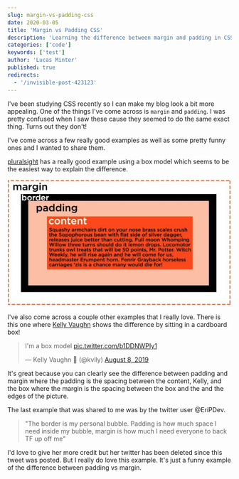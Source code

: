 ```yaml
---
slug: margin-vs-padding-css
date: 2020-03-05
title: 'Margin vs Padding CSS'
description: 'Learning the difference between margin and padding in CSS'
categories: ['code']
keywords: ['test']
author: 'Lucas Minter'
published: true
redirects:
  - '/invisible-post-423123'
---
```


I've been studying CSS recently so I can make my blog look a bit more appealing. One of the things I've come across is `margin` and `padding`. I was pretty confused when I saw these cause they seemed to do the same exact thing. Turns out they don't! 

I've come across a few really good examples as well as some pretty funny ones and I wanted to share them.

[pluralsight](https://www.pluralsight.com/blog/creative-professional/whats-difference-margin-padding) has a really good example using a box model which seems to be the easiest way to explain the difference.

![](./images/plurasight-margin-and-padding.png)

I've also come across a couple other examples that I really love. There is this one where [Kelly Vaughn](https://twitter.com/kvlly) shows the difference by sitting in a cardboard box! 

<blockquote class="tw-align-center twitter-tweet"><p lang="en" dir="ltr">I&#39;m a box model <a href="https://t.co/b1DDNWPIy1">pic.twitter.com/b1DDNWPIy1</a></p>&mdash; Kelly Vaughn 🐞 (@kvlly) <a href="https://twitter.com/kvlly/status/1159263383058862081?ref_src=twsrc%5Etfw">August 8, 2019</a></blockquote> 

It's great because you can clearly see the difference between padding and margin where the padding is the spacing between the content, Kelly, and the box where the margin is the spacing between the box and the and the edges of the picture.

The last example that was shared to me was by the twitter user @EriPDev. 

> "The border is my personal bubble. Padding is how much space I  need inside my bubble, margin is how much I need everyone to back TF up off me"

I'd love to give her more credit but her twitter has been deleted since this tweet was posted. But I really do love this example. It's just a funny example of the difference between padding vs margin. 